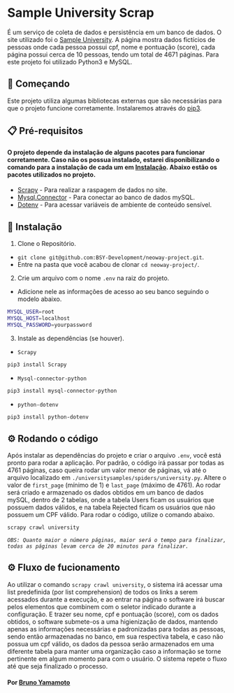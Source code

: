 # Sample University Scrap
É um serviço de coleta de dados e persistência em um banco de dados. O site utilizado foi o [Sample University](https://sample-university-site.herokuapp.com/approvals/1). A página mostra dados fictícios de pessoas onde cada pessoa possui cpf, nome e pontuação (score), cada página possui cerca de 10 pessoas, tendo um total de 4671 páginas. Para este projeto foi utilizado Python3 e MySQL.

## :rocket: Começando
Este projeto utiliza algumas bibliotecas externas que são necessárias para que o projeto funcione corretamente. Instalaremos através do [pip3](https://pip.pypa.io/en/stable/getting-started/).

## :clipboard: Pré-requisitos
#### O projeto depende da instalação de alguns pacotes para funcionar corretamente. Caso não os possua instalado, estarei disponibilizando o comando para a instalação de cada um em [Instalação](#wrench-instala%C3%A7%C3%A3o). Abaixo estão os pacotes utilizados no projeto.


- [Scrapy](https://pypi.org/project/Scrapy/) - Para realizar a raspagem de dados no site.
- [Mysql.Connector](https://pypi.org/project/mysql-connector-python/) - Para conectar ao banco de dados mySQL.
- [Dotenv](https://pypi.org/project/python-dotenv/) - Para acessar variáveis de ambiente de conteúdo sensível.


## :wrench: Instalação
1. Clone o Repositório.
  - `git clone git@github.com:BSY-Development/neoway-project.git`.
  - Entre na pasta que você acabou de clonar `cd neoway-project/`.
2. Crie um arquivo com o nome `.env` na raiz do projeto.
  - Adicione nele as informações de acesso ao seu banco seguindo o modelo abaixo.
  ```sh
  MYSQL_USER=root
  MYSQL_HOST=localhost
  MYSQL_PASSWORD=yourpassword
  ```
3. Instale as dependências (se houver).
- `Scrapy`
```sh
pip3 install Scrapy
```
- `Mysql-connector-python`
```sh
pip3 install mysql-connector-python
```
- `python-dotenv`
```sh
pip3 install python-dotenv
```
## :gear: Rodando o código
Após instalar as dependências do projeto e criar o arquivo `.env`, você está pronto para rodar a aplicação. Por padrão, o código irá passar por todas as 4761 páginas, caso queira rodar um valor menor de páginas, vá até o arquivo localizado em `./universitysamples/spiders/university.py`. Altere o valor de `first_page` (mínimo de 1) e `last_page` (máximo de 4761). Ao rodar será criado e armazenado os dados obtidos em um banco de dados mySQL, dentro de 2 tabelas, onde a tabela Users ficam os usuários que possuem dados válidos, e na tabela Rejected ficam os usuários que não possuem um CPF válido. Para rodar o código, utilize o comando abaixo. 
```sh
scrapy crawl university
```
_`OBS: Quanto maior o número páginas, maior será o tempo para finalizar, todas as páginas levam cerca de 20 minutos para finalizar.`_

## :gear: Fluxo de fucionamento
Ao utilizar o comando `scrapy crawl university`, o sistema irá acessar uma list predefinida (por list comprehension) de todos os links a serem acessados durante a execução, e ao entrar na página o software irá buscar pelos elementos que combinem com o seletor indicado durante a configuração. E trazer seu nome, cpf e pontuação (score), com os dados obtidos, o software submete-os a uma higienização de dados, mantendo apenas as informações necessárias e padronizadas para todas as pessoas, sendo então armazenadas no banco, em sua respectiva tabela, e caso não possua um cpf válido, os dados da pessoa serão armazenados em uma diferente tabela para manter uma organização caso a informação se torne pertinente em algum momento para com o usuário. O sistema repete o fluxo até que seja finalizado o processo.

#### Por [Bruno Yamamoto](https://www.brunoy.dev/)
